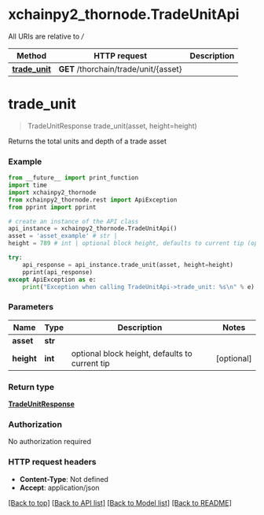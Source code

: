 # xchainpy2_thornode.TradeUnitApi

All URIs are relative to */*

Method | HTTP request | Description
------------- | ------------- | -------------
[**trade_unit**](TradeUnitApi.md#trade_unit) | **GET** /thorchain/trade/unit/{asset} | 

# **trade_unit**
> TradeUnitResponse trade_unit(asset, height=height)



Returns the total units and depth of a trade asset

### Example
```python
from __future__ import print_function
import time
import xchainpy2_thornode
from xchainpy2_thornode.rest import ApiException
from pprint import pprint

# create an instance of the API class
api_instance = xchainpy2_thornode.TradeUnitApi()
asset = 'asset_example' # str | 
height = 789 # int | optional block height, defaults to current tip (optional)

try:
    api_response = api_instance.trade_unit(asset, height=height)
    pprint(api_response)
except ApiException as e:
    print("Exception when calling TradeUnitApi->trade_unit: %s\n" % e)
```

### Parameters

Name | Type | Description  | Notes
------------- | ------------- | ------------- | -------------
 **asset** | **str**|  | 
 **height** | **int**| optional block height, defaults to current tip | [optional] 

### Return type

[**TradeUnitResponse**](TradeUnitResponse.md)

### Authorization

No authorization required

### HTTP request headers

 - **Content-Type**: Not defined
 - **Accept**: application/json

[[Back to top]](#) [[Back to API list]](../README.md#documentation-for-api-endpoints) [[Back to Model list]](../README.md#documentation-for-models) [[Back to README]](../README.md)


